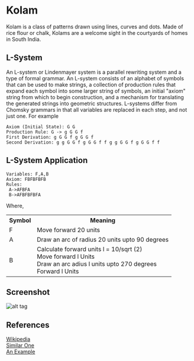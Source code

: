  # Kolam
 Kolam is a class of patterns drawn using lines, curves and dots. Made of rice flour or chalk, Kolams are a welcome sight in the courtyards of homes in South India.
 ## L-System
 An L-system or Lindenmayer system is a parallel rewriting system and a type of formal grammar. An L-system consists of an alphabet of symbols that can be used to make strings, a collection of production rules that expand each symbol into some larger string of symbols, an initial "axiom" string from which to begin construction, and a mechanism for translating the generated strings into geometric structures.
L-systems differ from Chomsky grammars in that all variables are replaced in each step, and not just one. For example
```
Axiom (Initial State): G G
Production Rule: G -> g G G f
First Derivation: g G G f g G G f
Second Derivation: g g G G f g G G f f g g G G f g G G f f
```
 ## L-System Application
 ```
 Variables: F,A,B 
 Axiom: FBFBFBFB
 Rules:
  A->AFBFA 
  B->AFBFBFBFA 
  ```
  Where, 
  <table>
 <th>Symbol</th><th>Meaning</th></tr>
 <tr><td>F</td><td> Move forward 20 units</td>
<tr><td>A</td><td>Draw an arc of radius 20 units upto 90 degrees <br>
<tr><td rowspan="4">B</td><td>
  Calculate forward units l = 10/sqrt (2)<br>
  Move forward l Units<br>
  Draw an arc adius l units upto 270 degrees<br>
 Forward l Units</td>
  </table>
  
## Screenshot
![alt tag](https://github.com/Dhanya-Abhirami/Kolam-Generator/blob/master/output.png)
## References
[Wikipedia](https://en.wikipedia.org/wiki/L-system) <br>
[Similar One](https://imaginary.org/film/mathlapse-l-system-for-single-knot-kolam-pattern-generation) <br>
[An Example](https://gist.github.com/jhubley/3cc23bf95bb5acaaad09152878a13d3b) <br>
